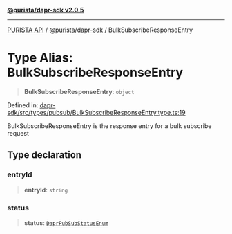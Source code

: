 [**@purista/dapr-sdk v2.0.5**](../README.md)

***

[PURISTA API](../../../packages.md) / [@purista/dapr-sdk](../README.md) / BulkSubscribeResponseEntry

# Type Alias: BulkSubscribeResponseEntry

> **BulkSubscribeResponseEntry**: `object`

Defined in: [dapr-sdk/src/types/pubsub/BulkSubscribeResponseEntry.type.ts:19](https://github.com/puristajs/purista/blob/master/packages/dapr-sdk/src/types/pubsub/BulkSubscribeResponseEntry.type.ts#L19)

BulkSubscribeResponseEntry is the response entry for a bulk subscribe request

## Type declaration

### entryId

> **entryId**: `string`

### status

> **status**: [`DaprPubSubStatusEnum`](../enumerations/DaprPubSubStatusEnum.md)
